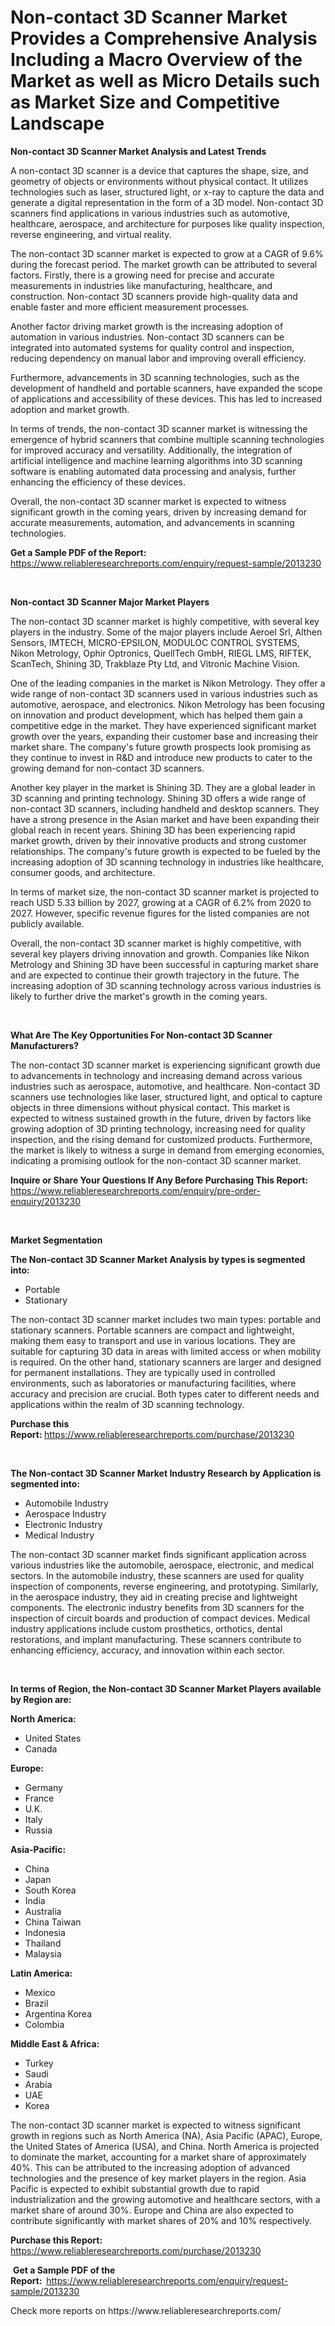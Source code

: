 <p><h1>Non-contact 3D Scanner Market Provides a Comprehensive Analysis Including a Macro Overview of the Market as well as Micro Details such as Market Size and Competitive Landscape</h1></p><p><strong>Non-contact 3D Scanner Market Analysis and Latest Trends</strong></p>
<p><p>A non-contact 3D scanner is a device that captures the shape, size, and geometry of objects or environments without physical contact. It utilizes technologies such as laser, structured light, or x-ray to capture the data and generate a digital representation in the form of a 3D model. Non-contact 3D scanners find applications in various industries such as automotive, healthcare, aerospace, and architecture for purposes like quality inspection, reverse engineering, and virtual reality.</p><p>The non-contact 3D scanner market is expected to grow at a CAGR of 9.6% during the forecast period. The market growth can be attributed to several factors. Firstly, there is a growing need for precise and accurate measurements in industries like manufacturing, healthcare, and construction. Non-contact 3D scanners provide high-quality data and enable faster and more efficient measurement processes.</p><p>Another factor driving market growth is the increasing adoption of automation in various industries. Non-contact 3D scanners can be integrated into automated systems for quality control and inspection, reducing dependency on manual labor and improving overall efficiency.</p><p>Furthermore, advancements in 3D scanning technologies, such as the development of handheld and portable scanners, have expanded the scope of applications and accessibility of these devices. This has led to increased adoption and market growth.</p><p>In terms of trends, the non-contact 3D scanner market is witnessing the emergence of hybrid scanners that combine multiple scanning technologies for improved accuracy and versatility. Additionally, the integration of artificial intelligence and machine learning algorithms into 3D scanning software is enabling automated data processing and analysis, further enhancing the efficiency of these devices.</p><p>Overall, the non-contact 3D scanner market is expected to witness significant growth in the coming years, driven by increasing demand for accurate measurements, automation, and advancements in scanning technologies.</p></p>
<p><strong>Get a Sample PDF of the Report:&nbsp;</strong> <a href="https://www.reliableresearchreports.com/enquiry/request-sample/2013230">https://www.reliableresearchreports.com/enquiry/request-sample/2013230</a></p>
<p>&nbsp;</p>
<p><strong>Non-contact 3D Scanner Major Market Players</strong></p>
<p><p>The non-contact 3D scanner market is highly competitive, with several key players in the industry. Some of the major players include Aeroel Srl, Althen Sensors, IMTECH, MICRO-EPSILON, MODULOC CONTROL SYSTEMS, Nikon Metrology, Ophir Optronics, QuellTech GmbH, RIEGL LMS, RIFTEK, ScanTech, Shining 3D, Trakblaze Pty Ltd, and Vitronic Machine Vision.</p><p>One of the leading companies in the market is Nikon Metrology. They offer a wide range of non-contact 3D scanners used in various industries such as automotive, aerospace, and electronics. Nikon Metrology has been focusing on innovation and product development, which has helped them gain a competitive edge in the market. They have experienced significant market growth over the years, expanding their customer base and increasing their market share. The company's future growth prospects look promising as they continue to invest in R&D and introduce new products to cater to the growing demand for non-contact 3D scanners.</p><p>Another key player in the market is Shining 3D. They are a global leader in 3D scanning and printing technology. Shining 3D offers a wide range of non-contact 3D scanners, including handheld and desktop scanners. They have a strong presence in the Asian market and have been expanding their global reach in recent years. Shining 3D has been experiencing rapid market growth, driven by their innovative products and strong customer relationships. The company's future growth is expected to be fueled by the increasing adoption of 3D scanning technology in industries like healthcare, consumer goods, and architecture.</p><p>In terms of market size, the non-contact 3D scanner market is projected to reach USD 5.33 billion by 2027, growing at a CAGR of 6.2% from 2020 to 2027. However, specific revenue figures for the listed companies are not publicly available.</p><p>Overall, the non-contact 3D scanner market is highly competitive, with several key players driving innovation and growth. Companies like Nikon Metrology and Shining 3D have been successful in capturing market share and are expected to continue their growth trajectory in the future. The increasing adoption of 3D scanning technology across various industries is likely to further drive the market's growth in the coming years.</p></p>
<p>&nbsp;</p>
<p><strong>What Are The Key Opportunities For Non-contact 3D Scanner Manufacturers?</strong></p>
<p><p>The non-contact 3D scanner market is experiencing significant growth due to advancements in technology and increasing demand across various industries such as aerospace, automotive, and healthcare. Non-contact 3D scanners use technologies like laser, structured light, and optical to capture objects in three dimensions without physical contact. This market is expected to witness sustained growth in the future, driven by factors like growing adoption of 3D printing technology, increasing need for quality inspection, and the rising demand for customized products. Furthermore, the market is likely to witness a surge in demand from emerging economies, indicating a promising outlook for the non-contact 3D scanner market.</p></p>
<p><strong>Inquire or Share Your Questions If Any Before Purchasing This Report:</strong> <a href="https://www.reliableresearchreports.com/enquiry/pre-order-enquiry/2013230">https://www.reliableresearchreports.com/enquiry/pre-order-enquiry/2013230</a></p>
<p>&nbsp;</p>
<p><strong>Market Segmentation</strong></p>
<p><strong>The Non-contact 3D Scanner Market Analysis by types is segmented into:</strong></p>
<p><ul><li>Portable</li><li>Stationary</li></ul></p>
<p><p>The non-contact 3D scanner market includes two main types: portable and stationary scanners. Portable scanners are compact and lightweight, making them easy to transport and use in various locations. They are suitable for capturing 3D data in areas with limited access or when mobility is required. On the other hand, stationary scanners are larger and designed for permanent installations. They are typically used in controlled environments, such as laboratories or manufacturing facilities, where accuracy and precision are crucial. Both types cater to different needs and applications within the realm of 3D scanning technology.</p></p>
<p><strong>Purchase this Report:&nbsp;</strong><a href="https://www.reliableresearchreports.com/purchase/2013230">https://www.reliableresearchreports.com/purchase/2013230</a></p>
<p>&nbsp;</p>
<p><strong>The Non-contact 3D Scanner Market Industry Research by Application is segmented into:</strong></p>
<p><ul><li>Automobile Industry</li><li>Aerospace Industry</li><li>Electronic Industry</li><li>Medical Industry</li></ul></p>
<p><p>The non-contact 3D scanner market finds significant application across various industries like the automobile, aerospace, electronic, and medical sectors. In the automobile industry, these scanners are used for quality inspection of components, reverse engineering, and prototyping. Similarly, in the aerospace industry, they aid in creating precise and lightweight components. The electronic industry benefits from 3D scanners for the inspection of circuit boards and production of compact devices. Medical industry applications include custom prosthetics, orthotics, dental restorations, and implant manufacturing. These scanners contribute to enhancing efficiency, accuracy, and innovation within each sector.</p></p>
<p>&nbsp;</p>
<p><strong>In terms of Region, the Non-contact 3D Scanner Market Players available by Region are:</strong></p>
<p>
    <p> <strong> North America: </strong>
        <ul>
            <li>United States</li>
            <li>Canada</li>
        </ul>
        </p> 
    <p> <strong> Europe: </strong>
        <ul>
            <li>Germany</li>
            <li>France</li>
            <li>U.K.</li>
            <li>Italy</li>
            <li>Russia</li>
        </ul>
        </p> 
    <p> <strong> Asia-Pacific: </strong>
        <ul>
            <li>China</li>
            <li>Japan</li>
            <li>South Korea</li>
            <li>India</li>
            <li>Australia</li>
            <li>China Taiwan</li>
            <li>Indonesia</li>
            <li>Thailand</li>
            <li>Malaysia</li>
        </ul>
        </p> 
    <p> <strong> Latin America: </strong>
        <ul>
            <li>Mexico</li>
            <li>Brazil</li>
            <li>Argentina Korea</li>
            <li>Colombia</li>
        </ul>
        </p> 
    <p> <strong> Middle East & Africa: </strong>
        <ul>
            <li>Turkey</li>
            <li>Saudi</li>
            <li>Arabia</li>
            <li>UAE</li>
            <li>Korea</li>
        </ul>
    </p>
    </p>
<p><p>The non-contact 3D scanner market is expected to witness significant growth in regions such as North America (NA), Asia Pacific (APAC), Europe, the United States of America (USA), and China. North America is projected to dominate the market, accounting for a market share of approximately 40%. This can be attributed to the increasing adoption of advanced technologies and the presence of key market players in the region. Asia Pacific is expected to exhibit substantial growth due to rapid industrialization and the growing automotive and healthcare sectors, with a market share of around 30%. Europe and China are also expected to contribute significantly with market shares of 20% and 10% respectively.</p></p>
<p><strong>Purchase this Report: </strong><a href="https://www.reliableresearchreports.com/purchase/2013230">https://www.reliableresearchreports.com/purchase/2013230</a></p>
<p>&nbsp;<strong>Get a Sample PDF of the Report:&nbsp;&nbsp;</strong><a href="https://www.reliableresearchreports.com/enquiry/request-sample/2013230">https://www.reliableresearchreports.com/enquiry/request-sample/2013230</a></p>
<p><strong></strong></p>
<p>Check more reports on https://www.reliableresearchreports.com/</p>